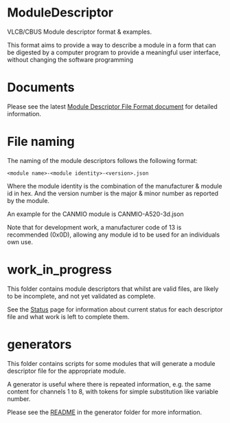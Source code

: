 # ModuleDescriptor
VLCB/CBUS Module descriptor format &amp; examples.

This format aims to provide a way to describe a module in a form that can be digested by a computer program to provide a meaningful user interface, without changing the software programming

# Documents
Please see the latest [Module Descriptor File Format document](documents/Module%20Descriptor%20File%20Format%20V0.05.pdf) for detailed information.

# File naming
The naming of the module descriptors follows the following format:

```<module name>-<module identity>-<version>.json```

Where the module identity is the combination of the manufacturer & module id in hex.
And the version number is the major & minor number as reported by the module.

An example for the CANMIO module is CANMIO-A520-3d.json

Note that for development work, a manufacturer code of 13 is recommended (0x0D), 
allowing any module id to be used for an individuals own use.

# work_in_progress
This folder contains module descriptors that whilst are valid files, are likely to be incomplete, 
and not yet validated as complete.

See the [Status](Status.md) page for information about current status for
each descriptor file and what work is left to complete them.

# generators
This folder contains scripts for some modules that will generate a module descriptor file for 
the appropriate module.

A generator is useful where there is repeated information, e.g. the same content for channels 
1 to 8, with tokens for simple substitution like variable number.

Please see the [README](generators/README.md) in the generator folder for more information.


